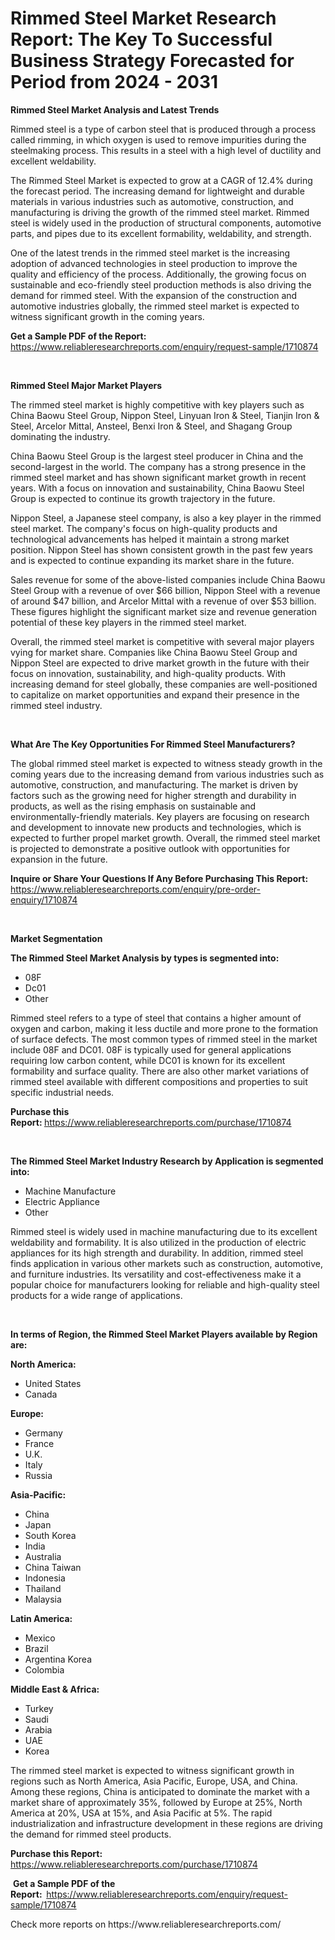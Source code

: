 <p><h1>Rimmed Steel Market Research Report: The Key To Successful Business Strategy Forecasted for Period from 2024 - 2031</h1></p><p><strong>Rimmed Steel Market Analysis and Latest Trends</strong></p>
<p><p>Rimmed steel is a type of carbon steel that is produced through a process called rimming, in which oxygen is used to remove impurities during the steelmaking process. This results in a steel with a high level of ductility and excellent weldability.</p><p>The Rimmed Steel Market is expected to grow at a CAGR of 12.4% during the forecast period. The increasing demand for lightweight and durable materials in various industries such as automotive, construction, and manufacturing is driving the growth of the rimmed steel market. Rimmed steel is widely used in the production of structural components, automotive parts, and pipes due to its excellent formability, weldability, and strength.</p><p>One of the latest trends in the rimmed steel market is the increasing adoption of advanced technologies in steel production to improve the quality and efficiency of the process. Additionally, the growing focus on sustainable and eco-friendly steel production methods is also driving the demand for rimmed steel. With the expansion of the construction and automotive industries globally, the rimmed steel market is expected to witness significant growth in the coming years.</p></p>
<p><strong>Get a Sample PDF of the Report:&nbsp;</strong> <a href="https://www.reliableresearchreports.com/enquiry/request-sample/1710874">https://www.reliableresearchreports.com/enquiry/request-sample/1710874</a></p>
<p>&nbsp;</p>
<p><strong>Rimmed Steel Major Market Players</strong></p>
<p><p>The rimmed steel market is highly competitive with key players such as China Baowu Steel Group, Nippon Steel, Linyuan Iron & Steel, Tianjin Iron & Steel, Arcelor Mittal, Ansteel, Benxi Iron & Steel, and Shagang Group dominating the industry. </p><p>China Baowu Steel Group is the largest steel producer in China and the second-largest in the world. The company has a strong presence in the rimmed steel market and has shown significant market growth in recent years. With a focus on innovation and sustainability, China Baowu Steel Group is expected to continue its growth trajectory in the future.</p><p>Nippon Steel, a Japanese steel company, is also a key player in the rimmed steel market. The company's focus on high-quality products and technological advancements has helped it maintain a strong market position. Nippon Steel has shown consistent growth in the past few years and is expected to continue expanding its market share in the future.</p><p>Sales revenue for some of the above-listed companies include China Baowu Steel Group with a revenue of over $66 billion, Nippon Steel with a revenue of around $47 billion, and Arcelor Mittal with a revenue of over $53 billion. These figures highlight the significant market size and revenue generation potential of these key players in the rimmed steel market.</p><p>Overall, the rimmed steel market is competitive with several major players vying for market share. Companies like China Baowu Steel Group and Nippon Steel are expected to drive market growth in the future with their focus on innovation, sustainability, and high-quality products. With increasing demand for steel globally, these companies are well-positioned to capitalize on market opportunities and expand their presence in the rimmed steel industry.</p></p>
<p>&nbsp;</p>
<p><strong>What Are The Key Opportunities For Rimmed Steel Manufacturers?</strong></p>
<p><p>The global rimmed steel market is expected to witness steady growth in the coming years due to the increasing demand from various industries such as automotive, construction, and manufacturing. The market is driven by factors such as the growing need for higher strength and durability in products, as well as the rising emphasis on sustainable and environmentally-friendly materials. Key players are focusing on research and development to innovate new products and technologies, which is expected to further propel market growth. Overall, the rimmed steel market is projected to demonstrate a positive outlook with opportunities for expansion in the future.</p></p>
<p><strong>Inquire or Share Your Questions If Any Before Purchasing This Report:</strong> <a href="https://www.reliableresearchreports.com/enquiry/pre-order-enquiry/1710874">https://www.reliableresearchreports.com/enquiry/pre-order-enquiry/1710874</a></p>
<p>&nbsp;</p>
<p><strong>Market Segmentation</strong></p>
<p><strong>The Rimmed Steel Market Analysis by types is segmented into:</strong></p>
<p><ul><li>08F</li><li>Dc01</li><li>Other</li></ul></p>
<p><p>Rimmed steel refers to a type of steel that contains a higher amount of oxygen and carbon, making it less ductile and more prone to the formation of surface defects. The most common types of rimmed steel in the market include 08F and DC01. 08F is typically used for general applications requiring low carbon content, while DC01 is known for its excellent formability and surface quality. There are also other market variations of rimmed steel available with different compositions and properties to suit specific industrial needs.</p></p>
<p><strong>Purchase this Report:&nbsp;</strong><a href="https://www.reliableresearchreports.com/purchase/1710874">https://www.reliableresearchreports.com/purchase/1710874</a></p>
<p>&nbsp;</p>
<p><strong>The Rimmed Steel Market Industry Research by Application is segmented into:</strong></p>
<p><ul><li>Machine Manufacture</li><li>Electric Appliance</li><li>Other</li></ul></p>
<p><p>Rimmed steel is widely used in machine manufacturing due to its excellent weldability and formability. It is also utilized in the production of electric appliances for its high strength and durability. In addition, rimmed steel finds application in various other markets such as construction, automotive, and furniture industries. Its versatility and cost-effectiveness make it a popular choice for manufacturers looking for reliable and high-quality steel products for a wide range of applications.</p></p>
<p>&nbsp;</p>
<p><strong>In terms of Region, the Rimmed Steel Market Players available by Region are:</strong></p>
<p>
    <p> <strong> North America: </strong>
        <ul>
            <li>United States</li>
            <li>Canada</li>
        </ul>
        </p> 
    <p> <strong> Europe: </strong>
        <ul>
            <li>Germany</li>
            <li>France</li>
            <li>U.K.</li>
            <li>Italy</li>
            <li>Russia</li>
        </ul>
        </p> 
    <p> <strong> Asia-Pacific: </strong>
        <ul>
            <li>China</li>
            <li>Japan</li>
            <li>South Korea</li>
            <li>India</li>
            <li>Australia</li>
            <li>China Taiwan</li>
            <li>Indonesia</li>
            <li>Thailand</li>
            <li>Malaysia</li>
        </ul>
        </p> 
    <p> <strong> Latin America: </strong>
        <ul>
            <li>Mexico</li>
            <li>Brazil</li>
            <li>Argentina Korea</li>
            <li>Colombia</li>
        </ul>
        </p> 
    <p> <strong> Middle East & Africa: </strong>
        <ul>
            <li>Turkey</li>
            <li>Saudi</li>
            <li>Arabia</li>
            <li>UAE</li>
            <li>Korea</li>
        </ul>
    </p>
    </p>
<p><p>The rimmed steel market is expected to witness significant growth in regions such as North America, Asia Pacific, Europe, USA, and China. Among these regions, China is anticipated to dominate the market with a market share of approximately 35%, followed by Europe at 25%, North America at 20%, USA at 15%, and Asia Pacific at 5%. The rapid industrialization and infrastructure development in these regions are driving the demand for rimmed steel products.</p></p>
<p><strong>Purchase this Report: </strong><a href="https://www.reliableresearchreports.com/purchase/1710874">https://www.reliableresearchreports.com/purchase/1710874</a></p>
<p>&nbsp;<strong>Get a Sample PDF of the Report:&nbsp;&nbsp;</strong><a href="https://www.reliableresearchreports.com/enquiry/request-sample/1710874">https://www.reliableresearchreports.com/enquiry/request-sample/1710874</a></p>
<p><strong></strong></p>
<p>Check more reports on https://www.reliableresearchreports.com/</p>